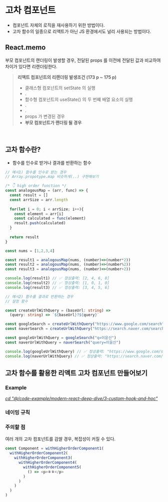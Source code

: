 # 고차 컴포넌트

- 컴포넌트 자체의 로직을 재사용하기 위한 방법이다. 
- 고차 함수의 일종으로 리액트가 아닌 JS 환경에서도 널리 사용되는 방법이다.

## React.memo

부모 컴포넌트의 랜더링이 발생할 경우, 전달된 props 를 이전에 전달된 값과 비교하여 차이가 있다면 리랜더링한다.


> **리액트 컴포넌트의 리랜더링 발생조건 (173 p ~ 175 p)**
>   - 클래스형 컴포넌트의 setState 의 실행
>   - .
>   - 함수형 컴포넌트의 useState() 의 두 번쨰 배열 요소의 실행
>   - .
>   - .
>   - props 가 변경된 경우
>   - **부모 컴포넌트가 랜더링 될 경우**


<br/>


## 고차 함수란?
- 함수를 인수로 받거나 결과를 반환하는 함수

```ts
// 예시1) 함수를 인수로 받는 경우
// Array.propotype.map 비슷하게(..) 구현해보기

/* 👇 high order function */
const analogousMap = (arr, func) => {
  const result = []
  const arrSize = arr.length
  
  for(let i = 0; i < arrSize; i++){
    const element = arr[i]
    const calculated = func(element) 
    result.push(calculated)
  }
  
  return result
}

const nums = [1,2,3,4]

const result1 = analogousMap(nums, (number)=>(number*2))
const result2 = analogousMap(nums, (number)=>(number%2))
const result3 = analogousMap(nums, (number)=>(number+2))

console.log(result1) // ✅ 정상출력: [2, 4, 6, 8]
console.log(result2) // ✅ 정상출력: [1, 0, 1, 0]
console.log(result3) // ✅ 정상출력: [3, 4, 5, 6]
```

```ts
// 예시2) 함수를 결과로 반환하는 경우
// 설정 함수

const createUrlWithQuery = (baseUrl: string) => 
  (query: string) => `${baseUrl}?${query}`

const googleSearch = createUrlWithQuery("https://www.google.com/search")
const naverSearch = createUrlWithQuery("https://search.naver.com/search.naver")

const googleUrlWithQuery = googleSearch("q=이윤신")
const naverUrlWithQuery = naverSearch("query=이윤신")

console.log(googleUrlWithQuery) // ✅ 정상출력: "https://www.google.com/search?q=이윤신"
console.log(naverUrlWithQuery) // ✅ 정상출력: "https://search.naver.com/search.naver?query=이윤신"
```

## 고차 함수를 활용한 리액트 고차 컴포넌트 만들어보기 

### Example
_[cd "@/code-example/modern-react-deep-dive/3-custom-hook-and-hoc"](https://github.com/TransparentDeveloper/ReadingLog/tree/main/code-example/modern-react-deep-dive/3-custom-hook-and-hoc)_


### 네이밍 규칙 

### 주의할 점
여러 개의 고차 컴포넌트를 감쌀 경우, 복잡성이 커질 수 있다.
```js
const Component = withHigherOrderComponent1(
  withHigherOrderComponent2(
    withHigherOrderComponent3(
      withHigherOrderComponent4(
        withHigherOrderComponent5(
          () => <p>ㅎㅎ</p>
        )
      )
    )
  )
)
```
